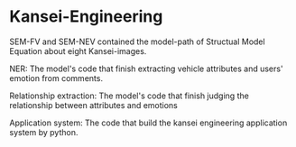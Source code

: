 # Kansei-Engineering
SEM-FV and SEM-NEV contained the model-path of Structual Model Equation about eight Kansei-images.

NER: The model's code that finish extracting vehicle attributes and users' emotion from comments.

Relationship extraction: The model's code that finish judging the relationship between attributes and emotions

Application system: The code that build the kansei engineering application system by python.
